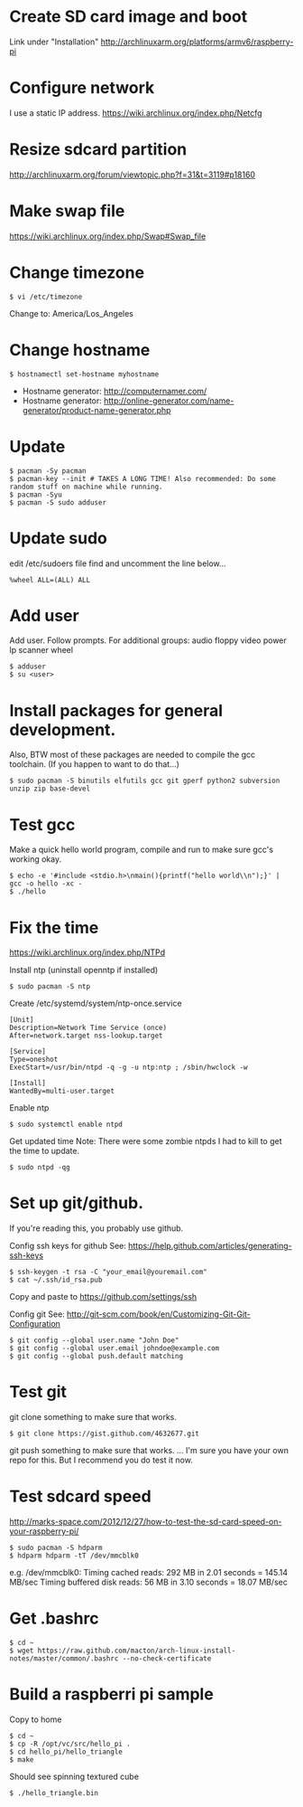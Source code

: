 # Create SD card image and boot

Link under "Installation"
http://archlinuxarm.org/platforms/armv6/raspberry-pi

# Configure network
I use a static IP address.
https://wiki.archlinux.org/index.php/Netcfg
   
# Resize sdcard partition
http://archlinuxarm.org/forum/viewtopic.php?f=31&t=3119#p18160
    
# Make swap file
https://wiki.archlinux.org/index.php/Swap#Swap_file
     
# Change timezone

    $ vi /etc/timezone
Change to: America/Los_Angeles
      
# Change hostname

    $ hostnamectl set-hostname myhostname

* Hostname generator: http://computernamer.com/
* Hostname generator: http://online-generator.com/name-generator/product-name-generator.php
       
# Update 

    $ pacman -Sy pacman
    $ pacman-key --init # TAKES A LONG TIME! Also recommended: Do some random stuff on machine while running.
    $ pacman -Syu
    $ pacman -S sudo adduser
        
# Update sudo
edit /etc/sudoers file
find and uncomment the line below...

    %wheel ALL=(ALL) ALL
         
# Add user
Add user. Follow prompts. 
For additional groups: audio floppy video power lp scanner wheel

    $ adduser
    $ su <user>
          
# Install packages for general development. 
Also, BTW most of these packages are needed to compile the gcc toolchain. (If you happen to want to do that...)

    $ sudo pacman -S binutils elfutils gcc git gperf python2 subversion unzip zip base-devel
           
# Test gcc
Make a quick hello world program, compile and run to make sure gcc's working okay.

    $ echo -e '#include <stdio.h>\nmain(){printf("hello world\\n");}' | gcc -o hello -xc -
    $ ./hello
            
# Fix the time
https://wiki.archlinux.org/index.php/NTPd

Install ntp (uninstall openntp if installed)

    $ sudo pacman -S ntp
              
Create /etc/systemd/system/ntp-once.service

    [Unit]
    Description=Network Time Service (once)
    After=network.target nss-lookup.target 
    
    [Service]
    Type=oneshot
    ExecStart=/usr/bin/ntpd -q -g -u ntp:ntp ; /sbin/hwclock -w
    
    [Install]
    WantedBy=multi-user.target
                 
Enable ntp

    $ sudo systemctl enable ntpd
                  
Get updated time
Note: There were some zombie ntpds I had to kill to get the time to update.

    $ sudo ntpd -qg
                   
# Set up git/github.
If you're reading this, you probably use github.
                    
Config ssh keys for github
See: https://help.github.com/articles/generating-ssh-keys
                     
    $ ssh-keygen -t rsa -C "your_email@youremail.com"
    $ cat ~/.ssh/id_rsa.pub
                      
Copy and paste to https://github.com/settings/ssh
                       
Config git
See: http://git-scm.com/book/en/Customizing-Git-Git-Configuration 
                        
    $ git config --global user.name "John Doe"
    $ git config --global user.email johndoe@example.com
    $ git config --global push.default matching
                         
# Test git
git clone something to make sure that works.
                          
    $ git clone https://gist.github.com/4632677.git
                           
git push something to make sure that works.
... I'm sure you have your own repo for this. But I recommend you do test it now.
                            
# Test sdcard speed
http://marks-space.com/2012/12/27/how-to-test-the-sd-card-speed-on-your-raspberry-pi/
                             
    $ sudo pacman -S hdparm
    $ hdparm hdparm -tT /dev/mmcblk0
                              
e.g.
    /dev/mmcblk0:
    Timing cached reads:         292 MB in  2.01 seconds = 145.14 MB/sec
    Timing buffered disk reads:   56 MB in  3.10 seconds =  18.07 MB/sec

# Get .bashrc

    $ cd ~
    $ wget https://raw.github.com/macton/arch-linux-install-notes/master/common/.bashrc --no-check-certificate

# Build a raspberri pi sample
Copy to home

    $ cd ~
    $ cp -R /opt/vc/src/hello_pi .
    $ cd hello_pi/hello_triangle
    $ make
                                  
Should see spinning textured cube

    $ ./hello_triangle.bin
